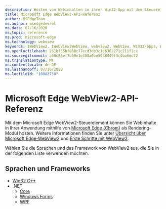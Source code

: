 ```yaml
---
description: Hosten von Webinhalten in ihrer Win32-App mit dem Steuerelement "Microsoft Edge WebView 2"
title: Microsoft Edge WebView2-API-Referenz
author: MSEdgeTeam
ms.author: msedgedevrel
ms.date: 07/16/2020
ms.topic: reference
ms.prod: microsoft-edge
ms.technology: webview
keywords: IWebView2, IWebView2WebView, webview2, WebView, Win32-apps, Win32, Edge, ICoreWebView2, ICoreWebView2Controller, Browser-Steuerelement
ms.openlocfilehash: 261bf55bf868c77ecd3db3c1e6302271c211f1ce
ms.sourcegitcommit: a06c86ef7c69e1e400a0be5938449f3c4ba6ec72
ms.translationtype: MT
ms.contentlocale: de-DE
ms.lasthandoff: 07/16/2020
ms.locfileid: "10882758"
---
```

# Microsoft Edge WebView2-API-Referenz  

Mit dem Microsoft Edge WebView2-Steuerelement können Sie Webinhalte in Ihrer Anwendung mithilfe von [Microsoft Edge (Chrom)](https://www.microsoftedgeinsider.com) als Rendering-Modul hosten.  Weitere Informationen finden Sie unter [Übersicht über Microsoft Edge-WebView2](./index.md) und [Erste Schritte mit WebView2](gettingstarted/win32.md).  

Wählen Sie die Sprachen und das Framework von WebView2 aus, die Sie in der folgenden Liste verwenden möchten.  

## Sprachen und Frameworks  

*   [Win32 C++](reference/win32/0-9-538-reference-webview2.md)  
*   .NET  
    *   [Core](reference/dotnet/0-9-538-reference-webview2.md)  
    *   [Windows Forms](reference/winforms/0-9-515-reference-webview2.md)  
    *   [WPF](reference/wpf/0-9-515-reference-webview2.md)  

